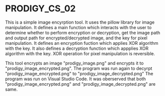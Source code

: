# PRODIGY_CS_02
This is a simple image encyrption tool.
It uses the pillow library for image manipulation.
It defines a main function which interacts with the user to determine whether to perform encryption or decryption, get the image path and output path for encrypted/decrypted image, and the key for pixel manipulation.
It defines an encryption fuction which applies XOR algorithm with the key.
It also defines a decryption function which appplies XOR algorithm with the key.
XOR operation for pixel manipulation is reversible.

This tool encrypts an image "prodigy_image.png" and encrypts it to "prodigy_image_encrypted.png".
The program was run again to decyrpt "prodigy_image_encrypted.png" to "prodigy_image_decrypted.png"
The program was run on Visual Studio Code.
It was oberserved that both "prodigy_image_encrypted.png" and "prodigy_image_decrypted.png" are same.
